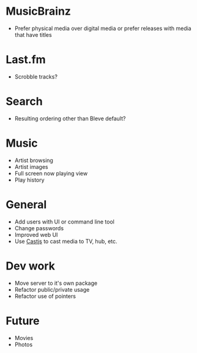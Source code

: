 # MusicBrainz

* Prefer physical media over digital media or prefer releases with media that have titles

# Last.fm

* Scrobble tracks?

# Search

* Resulting ordering other than Bleve default?

# Music

* Artist browsing
* Artist images
* Full screen now playing view
* Play history

# General

* Add users with UI or command line tool
* Change passwords
* Improved web UI
* Use [Castjs](https://github.com/Fenny/Castjs) to cast media to TV, hub, etc.

# Dev work

* Move server to it's own package
* Refactor public/private usage
* Refactor use of pointers

# Future

* Movies
* Photos
